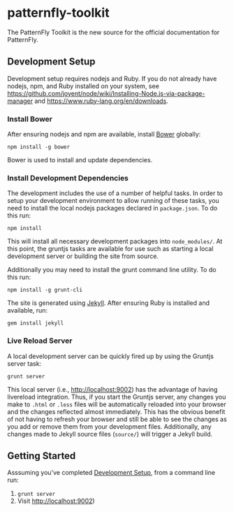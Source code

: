# patternfly-toolkit

The PatternFly Toolkit is the new source for the official documentation for PatternFly.

## Development Setup

Development setup requires nodejs and Ruby. If you do not already have nodejs, npm, and Ruby installed on your system, see https://github.com/joyent/node/wiki/Installing-Node.js-via-package-manager and https://www.ruby-lang.org/en/downloads.

### Install Bower

After ensuring nodejs and npm are available, install [Bower](http://bower.io/) globally:

    npm install -g bower

Bower is used to install and update dependencies.

### Install Development Dependencies

The development includes the use of a number of helpful tasks. In order to setup your development environment to allow running of these tasks, you need to install the local nodejs packages declared in `package.json`. To do this run:

    npm install

This will install all necessary development packages into `node_modules/`. At this point, the gruntjs tasks are available for use such as starting a local development server or building the site from source.

Additionally you may need to install the grunt command line utility.  To do this run:

    npm install -g grunt-cli

The site is generated using [Jekyll](http://jekyllrb.com/).  After ensuring Ruby is installed and available, run:

    gem install jekyll

### Live Reload Server

A local development server can be quickly fired up by using the Gruntjs server task:

    grunt server

This local server (i.e., [http://localhost:9002](http://localhost:9002)) has the advantage of having livereload integration. Thus, if you start the Gruntjs server, any changes you make to `.html` or `.less` files will be automatically reloaded into your browser and the changes reflected almost immediately. This has the obvious benefit of not having to refresh your browser and still be able to see the changes as you add or remove them from your development files.  Additionally, any changes made to Jekyll source files (`source/`) will trigger a Jekyll build.

## Getting Started

Asssuming you've completed <a href="#development-setup">Development Setup</a>, from a command line run:

1. `grunt server`
1.  Visit [http://localhost:9002](http://localhost:9002))
